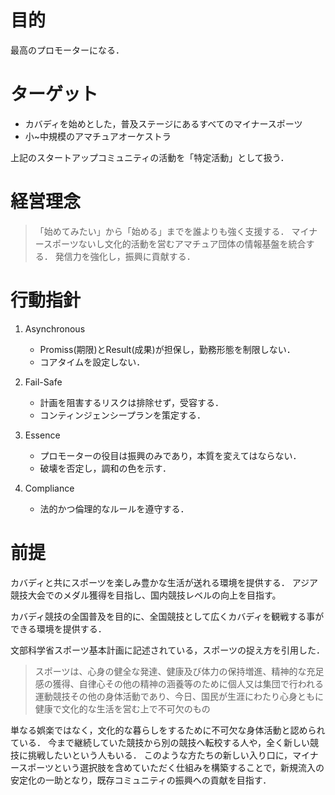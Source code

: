 <!--
My Opinion, or Fact?
-->

# 目的

最高のプロモーターになる．

# ターゲット

- カバディを始めとした，普及ステージにあるすべてのマイナースポーツ
- 小~中規模のアマチュアオーケストラ

上記のスタートアップコミュニティの活動を「特定活動」として扱う．

# 経営理念

> 「始めてみたい」から「始める」までを誰よりも強く支援する．
> マイナースポーツないし文化的活動を営むアマチュア団体の情報基盤を統合する．
> 発信力を強化し，振興に貢献する．

# 行動指針

1. Asynchronous

    - Promiss(期限)とResult(成果)が担保し，勤務形態を制限しない．
    - コアタイムを設定しない．

2. Fail-Safe

    - 計画を阻害するリスクは排除せず，受容する．
    - コンティンジェンシープランを策定する．

3. Essence

    - プロモーターの役目は振興のみであり，本質を変えてはならない．
    - 破壊を否定し，調和の色を示す．

4. Compliance

    - 法的かつ倫理的なルールを遵守する．

# 前提

カバディと共にスポーツを楽しみ豊かな生活が送れる環境を提供する．
アジア競技大会でのメダル獲得を目指し、国内競技レベルの向上を目指す。

カバディ競技の全国普及を目的に、全国競技として広くカバディを観戦する事ができる環境を提供する．

文部科学省スポーツ基本計画に記述されている，スポーツの捉え方を引用した．
> スポーツは、心身の健全な発達、健康及び体力の保持増進、精神的な充足感の獲得、自律心その他の精神の涵養等のために個人又は集団で行われる運動競技その他の身体活動であり、今日、国民が生涯にわたり心身ともに健康で文化的な生活を営む上で不可欠のもの

単なる娯楽ではなく，文化的な暮らしをするために不可欠な身体活動と認められている．
今まで継続していた競技から別の競技へ転校する人や，全く新しい競技に挑戦したいという人もいる．
このような方たちの新しい入り口に，マイナースポーツという選択肢を含めていただく仕組みを構築することで，新規流入の安定化の一助となり，既存コミュニティの振興への貢献を目指す．